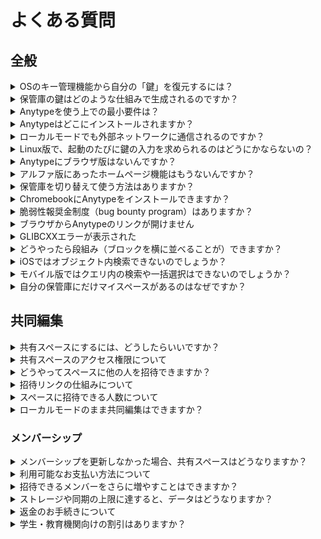 # よくある質問

## 全般

<details>

<summary>OSのキー管理機能から自分の「鍵」を復元するには？</summary>

#### Macの場合

Macをお使いの場合、Anytypeの鍵は、OS標準の「キーチェーンアクセス」アプリに自動で保存されます。他の場所に保存されることはありません。

お使いのMacの設定でiCloudキーチェーンを有効にしている場合は、iCloudにも鍵がバックアップされます。詳しくは[Appleのサポートページ](https://support.apple.com/ja-jp/109016)をご覧ください。

この仕組みは、万が一、鍵を紛失してしまった場合に備えた安全策です。将来的には他の選択肢も検討していますが、現時点ではこの方法で採用しています。

Macで鍵を使ってログインした場合、以下の手順で鍵を確認できます。

1.  DockからFinderを開きます。
2.  「アプリケーション」フォルダを開き、次に「ユーティリティ」フォルダを開きます。
3.  「キーチェーンアクセス」アプリを起動します。
4.  サイドバーの「デフォルトキーチェーン」から「ログイン」を選択します。
5.  Anytypeに関連する項目を探し、開きます。
6.  「パスワードを表示」のチェックを入れると、鍵が表示されます。

#### Windowsの場合

Windowsをご利用の場合、あなたの鍵はOS標準の「[資格情報マネージャー](https://support.microsoft.com/ja-jp/windows/windows-%E3%81%AE%E8%B3%87%E6%A0%BC%E6%83%85%E5%A0%B1%E3%83%9E%E3%83%8D%E3%83%BC%E3%82%B8%E3%83%A3%E3%83%BC-1b5c916a-6a16-889f-8581-fc16e8165ac0)」に保存されています。

ただし、システムの状況によっては資格情報マネージャーに鍵の「表示」ボタンがなく、直接確認できないことがあります。その場合は、[こちら](https://gist.github.com/requilence/de8da32adc44d4786559789debb3bf88)のPowerShellスクリプトを試してみてください。エクスプローラーで右クリックし、「PowerShellで実行」で実行できます。

#### Linuxの場合

お使いのLinux環境で[GNOMEキーリング](https://wiki.gnome.org/Projects/GnomeKeyring/)をご利用の場合、[Seahorse](https://wiki.gnome.org/Apps/Seahorse/)を使用して鍵を見つけることができます。

</details>

<details>

<summary>保管庫の鍵はどのような仕組みで生成されるのですか？</summary>

Anytypeでは、[**BIP39**](https://medium.com/coinmonks/mnemonic-generation-bip39-simply-explained-e9ac18db9477)という広く利用されている標準規格を採用しています。鍵からあなた専用の秘密鍵が作られます。

</details>

<details>

<summary>Anytypeを使う上での最小要件は？</summary>

* **デスクトップ版（Windows, macOS, Linux）**\
    Electronで開発されており、その動作環境は[Google Chrome](https://support.google.com/chrome/a/answer/7100626?hl=ja)に準じます。\
    現時点では以下の環境が必要です。
    * **Windows**：Windows 10 以降
    * **macOS**：macOS 10.15 (Catalina) 以降
    * **Linux**：64-bit版のUbuntu 18.04、Debian 10、openSUSE 15.5、Fedora 38、またはそれ以降のバージョン
* **Android版**\
    Google Playストアからインストールする場合、Android 8.0 以降を搭載し、RAMが4GB以上ある64-bit対応デバイスが必要です。
* **iOS版**\
    iOS 16 以降がインストールされたデバイスが必要です。

</details>

<details>

<summary>Anytypeはどこにインストールされますか？</summary>

* **Windows** (10以降) では、通常以下の場所にあります。\
    `C:\Users\<ユーザー名>\Appdata\Local\Programs\anytype`\
    `<ユーザー名>`の部分は、お使いのPCのユーザー名に置き換えてください。
* **macOS** の場合：\
    `HDD > Users > <ユーザー名> > Library > Application Support > anytype`
* **Linux** の場合、作業ディレクトリは以下の場所にあります。\
    `~/.config/anytype`
* **Android** の場合、デフォルトの場所にインストールされます。\
    キャッシュ用のフォルダ：`device/data/data/io.anytype.app`\
    Androidデバイスでは、Anytypeのディレクトリは保護された領域に保存されるため、ユーザーが直接アクセスすることはできません。
* **iOS** の場合、iOSの標準パスにインストールされます。

</details>

<details>

<summary>ローカルモードでも外部ネットワークに通信されるのですか？</summary>

Anytypeネットワークへの通信は一切行われないことを保証します。ただ、利用状況に関するデータは引き続き送信されます。将来的には、利用状況の収集をオフにできる機能の導入を予定しています。

ただし、一部外部サービスと連携する機能（埋め込みブロック、ブックマーク情報の取得など）を利用する際には、そのサービスへの通信が必要です。

</details>

<details>

<summary>Linux版で、起動のたびに鍵の入力を求められるのはどうにかならないの？</summary>

お使いのLinux環境によっては、Anytypeを起動するたびに鍵の入力を求められることがあります。これは、入力した鍵を安全に保存するための「キーチェーン」という仕組みがシステムにない場合に発生します。

この問題を解決するには、以下の2点をご確認ください。

1.  **キーチェーンをインストールする**
    [GNOMEキーリング](https://wiki.gnome.org/Projects/GnomeKeyring)などのキーチェーン用ソフトウェアをインストールしてください。これにより、一度入力した鍵が安全に保存され、次回の起動時から入力が不要になります。

2.  **必要なソフトウェアを確認する**
    Anytypeの動作に必要となる[依存関係（ライブラリ）](https://github.com/anyproto/anytype-ts#dependencies)が、お使いのシステムにすべてインストールされているか、あらかじめご確認ください。

</details>

<details>

<summary>Anytypeにブラウザ版はないんですか？</summary>

Anytypeはブラウザ版は提供しておりません。デスクトップ版およびモバイル版の専用アプリ（スタンドアロンソフトウェア）として提供しています。

ブラウザ版では、ブラウザ固有の脆弱性の影響を受けてしまうため、最も重要な徹底したデータの安全性と暗号化という理念を損なう可能性があるためです。

</details>

<details>

<summary>アルファ版にあったホームページ機能はもうないんですか？</summary>

<img src="../../../../.gitbook/assets/w=3840,quality=80 (1).webp" alt="" data-size="original">


アルファ版で提供されていたホームページ機能は、新しいサイドバーとウィジェット機能の導入に伴い、廃止されました。

以前のホームページ機能のようなレイアウトを再現したい場合、以下の2つの方法があります。

1.  クエリ機能とギャラリービュー表示を組み合わせる。
2.  [旧ホームページを再現したテンプレート](https://gallery.any.coop/Made%20by%20Any?experience=legacy_homepage)を試す。

</details>

<details>

<summary>保管庫を切り替えて使う方法はありますか？</summary>

デスクトップ版であれば、特殊な方法ですが可能です。

まず、別の保管庫用のショートカットを作成します。そして、そのショートカットの起動コマンドに`--user-data-dir="$path"`というフラグを追加してください。

（例：`--user-data-dir="D:\Anytype"`）

</details>

<details>

<summary>ChromebookにAnytypeをインストールできますか？</summary>

はい、可能です。ChromebookでAnytypeをインストールする方法はいくつかあります。

一番簡単な方法は、[AppImage版](https://download.anytype.io)をダウンロードして利用することです。より詳しい手順や、その他のインストール方法については、コミュニティの[こちらの投稿](https://community.anytype.io/t/guide-to-use-anytype-on-a-chromebook/12181)をご覧ください。

</details>

<details>

<summary>脆弱性報奨金制度（bug bounty program）はありますか？</summary>

Anytypeは非営利団体として運営されており、まだ財政的に安定していないため、常設の脆弱性報奨金制度はご用意できていないのが現状です。

その一方で、セキュリティは私たちにとって最重要事項です。もし私たちのアプリに重大な脆弱性を発見され、その詳細を非公開でご報告いただける場合は、謝礼についてぜひご相談させていただきたいと考えております。詳しい報告手順については、GitHubの[セキュリティポリシー](https://github.com/anyproto/.github/blob/main/docs/SECURITY.md)をご覧ください。

</details>

<details>

<summary>ブラウザからAnytypeのリンクが開けません</summary>

ブラウザからAnytypeリンクを開けない場合は、Anytypeアプリ内で直接リンクを開くことができます。

開きたいリンクをコピーし、アプリ内の検索ウィンドウにペーストして、Enterキーを押してください。これで、リンクされたページへ直接移動します。

</details>

<details>

<summary>GLIBCXXエラーが表示された</summary>

GLIBCXXに関するエラーが発生した場合は、以下のいずれかの方法をお試しください。

* Anytypeの[最新バージョン](https://download.anytype.io/)をインストールする
* [こちらのコミュニティスレッド](https://community.anytype.io/t/update-45-1-unable-to-launch/26723/4?u=filip)で解決策を確認する
* (非公式の)[Flatpak版](https://flathub.org/apps/io.anytype.anytype)を試す

</details>

<details>

<summary>どうやったら段組み（ブロックを横に並べることが）できますか？</summary>

各ブロックの左端にある縦長の「⋮」ボタンを掴んで、別のブロックの横まで持っていき、掴んだブロックをドロップしてみてください。これで段組みできるはずです。

また、同じようにブロックを入れ子にする（親子関係にする）こともできます。

<div><figure><img src="../../../../.gitbook/assets/image (70).png" alt=""><figcaption></figcaption></figure> <figure><img src="../../../../.gitbook/assets/image (71).png" alt=""><figcaption></figcaption></figure></div>

</details>

<details>

<summary>iOSではオブジェクト内検索できないのでしょうか？</summary>

申し訳ありません。現在、iOS版Anytypeではオブジェクト内検索に対応しておりません。

</details>

<details>

<summary>モバイル版ではクエリ内の検索や一括選択はできないのでしょうか？</summary>

申し訳ありません。現在、iOS版およびAndroid版のAnytypeアプリでは、クエリ内での検索や、オブジェクトの一括選択に対応しておりません。

</details>

<details>

<summary>自分の保管庫にだけマイスペースがあるのはなぜですか？</summary>

マイスペースは、バージョン0.44.0より前に作られた保管庫に存在するスペースです。

このスペースが不要な場合は、自由に削除していただいて構いません。データを別のスペースに移行したい場合は、[インポート・エクスポート機能](../../data-and-security/import-export/ "mention")をご利用ください。

</details>

## 共同編集

<details>

<summary>共有スペースにするには、どうしたらいいですか？</summary>

![](<../../../../.gitbook/assets/Space Settings_Shared Space Creation.png>)

新しく作成したスペースは、初期設定では _非公開_ スペースになっています。

他のユーザーと共同編集するには、スペース設定から「メンバーを招待する」を開き、招待リンクを作成します。これにより、_共有_ スペースに切り替わり、ユーザーを招待できるようになります。

</details>

<details>

<summary>共有スペースのアクセス権限について</summary>

共有スペースのメンバーには、以下の3種類のアクセス権限（役割）を設定できます。

* **スペース所有者**
  * スペースの作成者です。
  * スペース内のオブジェクト、スペース名、設定のすべてを変更できます。
  * メンバーの追加・削除ができる唯一の権限です。

* **編集権限**
  * スペース内のすべてのオブジェクトを編集できます。
  * スペース名を変更できます。

* **閲覧権限**
  * スペース内のすべてのコンテンツを閲覧できますが、編集はできません。

</details>

<details>

<summary>どうやってスペースに他の人を招待できますか？</summary>

![](<../../../../.gitbook/assets/Anytype Space Sharing_Invite Link.png>)

スペース所有者は、以下の手順でメンバーを招待、管理できます。

1.  **招待リンクの作成**: スペース設定を開き、「メンバーを招待する」に行き、招待リンクを作成します。
2.  **招待リンクの共有**: 作成した招待リンクを、招待したい相手に伝えます。
3.  **参加リクエストの確認**: 招待リンクを受け取った人は参加リクエストを送信できます。送信されると、あなたに通知が届きます。
4.  **承認と権限設定**: 参加リクエストを承認または拒否します。承認する場合、そのメンバーの権限を「編集許可」または「閲覧許可」から選択して設定します。

</details>

<details>

<summary>招待リンクの仕組みについて</summary>

共有した招待リンクは、招待相手の状況に応じて、最適な案内を自動的に行います。

**すでにAnytypeをインストールしている場合は、**
招待リンクを開くと、アプリ内で参加リクエストを送信するかの確認画面が表示されます。参加リクエストが送信されると、スペース所有者に通知が届きます。このとき、プロフィールを見て、適切な相手かどうか判断します。

**まだAnytypeを使っていない場合は、**
招待リンクを開くと、インストール手順が記載された専用のダウンロードページが表示されます。インストール後、もう一度招待リンクを開く必要があります。その後、表示された画面から参加リクエストを送信できます。

</details>

<details>

<summary>スペースに招待できる人数について</summary>

共有スペースに招待できる人数は、ご利用のプランによって異なります。

Explorersプランでは、1つの共有スペースにつき最大2名まで編集権限のメンバーを招待できます。

BuildersおよびCo-creatorsプランでは、最大9名まで編集権限のメンバーを招待でき、閲覧権限のメンバーは無制限に招待することが可能です。

</details>

<details>

<summary>ローカルモードのまま共同編集はできますか？</summary>

例外的なケースを除いて、難しいです。

共有スペースの内容をメンバー間で同期する必要があるため、Anytypeネットワークの接続が必要です。

ただし、参加しているメンバー全員が同じローカルネットワークに接続しているのであれば、例外的に可能です。

</details>

### メンバーシップ

<details>

<summary>メンバーシップを更新しなかった場合、共有スペースはどうなりますか？</summary>

メンバーシップの更新は、次回の更新日より前であれば「いつでも停止」できます。お手続きは、お支払いに利用された決済プロバイダー（Stripe、App Store、Google Playなど）のサイトにて行ってください。

**あなたのANY名**

メンバーシップの初回購入から1年または3年（プランによります）が経過すると、ANY名は解放され、他の人が取得できるようになります。

**共有スペース**

メンバー全員（あなたを含む）にスペースを「削除」または「エクスポート」するか尋ねる通知画面が表示されます。データを残すには、各メンバーが各自でデータをエクスポートし、新しいスペースとしてインポートし直す必要があります。ただし、新しいスペースでは、他のメンバーとの同期は行われません。

**データの削除について**

Anytypeのバックアップノードに保存されていたデータは、30日後に削除されます。

</details>

<details>

<summary>利用可能なお支払い方法について</summary>

お支払いには、主要な各種クレジットカードをご利用いただけます。

デスクトップ版からメンバーシップをご契約される場合、価格は米ドル（USD）で設定されています。お支払い時に、決済サービス（Stripe）の換算レートを用いて、お客様の現地通貨に換算された金額が請求されます。

iOSまたはAndroidアプリからご契約される場合、お支払いはApp StoreまたはPlayストアによって行われます。価格は、各プラットフォームに準じて、お客様の現地通貨で表示、決済されます。

</details>

<details>

<summary>招待できるメンバーをさらに増やすことはできますか？</summary>

現在、法人および教育機関向けに新しいメンバーシッププランを準備しています。1つのスペースに最大20名まで編集権限のメンバーを追加できるようになる予定です。

</details>

<details>

<summary>ストレージや同期の上限に達すると、データはどうなりますか？</summary>

Anytypeのバックアップノードを介した同期が停止します。データはデバイス内での保存され、ローカルネットワークを通した同期のみが有効な状態になります。

</details>

<details>

<summary>返金のお手続きについて</summary>

返金をご希望の場合は、お支払いから5日以内に[support@anytype.io](mailto:support@anytype.io)までメールでご連絡ください。

ネットワークのANY名登録費用は払い戻しされないため、返金できるのはメンバーシップ料金の25%のみとなります。あらかじめご了承ください。

</details>

<details>

<summary>学生・教育機関向けの割引はありますか？</summary>

はい、提供しております。大学などの教育機関から発行されたメールアドレスを使用して[membership-upgrade@anytype.io](mailto:membership-upgrade@anytype.io)までご連絡いただいた方には、メンバーシップ料金の50%割引を提供しております。

</details>

